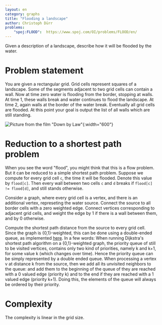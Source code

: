 ```yaml
---
layout: en
category: graphs
title: "Flooding a landscape"
author: Christoph Dürr
problems:
    "spoj:FLOOD":  https://www.spoj.com/OI/problems/FLOOD/en/
---
```


Given a description of a landscape, describe how it will be flooded by the water.

# Problem statement

You are given a rectangular grid. Grid cells represent squares of a landscape.  Some of the segments adjacent to two grid cells can contain a wall.  Now at time zero water is flooding from the border, stopping at walls. At time 1, these walls break and water continues to flood the landscape. At time 2, again walls at the border of the water break.  Eventually all grid cells are flooded. At this point your goal is output the list of all walls which are still standing.

![Picture from the film "Down by Law"](https://p1.storage.canalblog.com/11/22/110219/18685808.jpg){:width="600"}


# Reduction to a shortest path problem

When you see the word "flood", you might think that this is a flow problem. But it can be reduced to a simple shortest path problem. Suppose we compute for every grid cell `c`, the time it will be flooded.  Denote this value by `flood[c]`. Then every wall between two cells `c` and `d` breaks if `flood[c] != flood[d]`, and still stands otherwise.

Consider a graph, where every grid cell is a vertex, and there is an additional vertex, represeting the water source. Connect the source to all border cells with a zero weighted edge. Connect vertices corresponding to adjacent grid cells, and weight the edge by 1 if there is a wall between them, and by 0 otherwise.  

Compute the shortest path distance from the source to every grid cell.  Since the graph is {0,1}-weighted, this can be done using a double-ended queue, as implemented [here](https://jilljenn.github.io/tryalgo/_modules/tryalgo/graph01.html).  In a few words: When running Dijkstra's shortest path algorithm on a {0,1}-weighted graph, the priority queue of still to be visited vertices, contains only two kind of priorities, namely k and k+1, for some value k (which changes over time). Hence the priority queue can be simply represented by a double ended queue. When processing a vertex v at distance k from the source, then we add all its unvisited neighbors to the queue: and add them to the beginning of the queue of they are reached with a 0 valued edge (priority k) and to the end if they are reached with a 1 valued edge (priority k+1).  Doing this, the elements of the queue will always be ordered by their priority.

# Complexity

The complexity is linear in the grid size.
